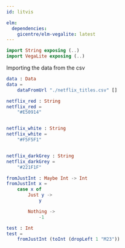```yaml
---
id: litvis

elm:
  dependencies:
    gicentre/elm-vegalite: latest
---
```


```elm {l=hidden}
import String exposing (..)
import VegaLite exposing (..)
```

Importing the data from the csv

```elm {l}
data : Data
data =
    dataFromUrl "./netflix_titles.csv" []
```

```elm {l=hidden}
netflix_red : String
netflix_red =
    "#E50914"


netflix_white : String
netflix_white =
    "#F5F5F1"


netflix_darkGrey : String
netflix_darkGrey =
    "#221F1F"
```

```elm {l r}
fromJustInt : Maybe Int -> Int
fromJustInt x =
    case x of
        Just y ->
            y

        Nothing ->
            -1
```

```elm {l r}
test : Int
test =
    fromJustInt (toInt (dropLeft 1 "M23"))
```
